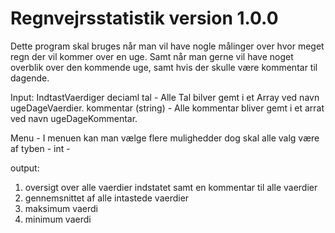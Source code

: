 # Regnvejrsstatistik version 1.0.0

Dette program skal bruges når man vil have nogle målinger over hvor meget regn der vil kommer over en uge.
Samt når man gerne vil have noget overblik over den kommende uge, samt hvis der skulle være kommentar til dagende.

Input:
IndtastVaerdiger deciaml tal - Alle Tal bilver gemt i et Array ved navn ugeDageVaerdier.
kommentar (string) - Alle kommentar bliver gemt i et arrat ved navn ugeDageKommentar.

Menu - I menuen kan man vælge flere mulighedder dog skal alle valg være af tyben - int - 

output:
1. oversigt over alle vaerdier indstatet samt en kommentar til alle vaerdier
2. gennemsnittet af alle intastede vaerdier
3. maksimum vaerdi
4. minimum vaerdi
